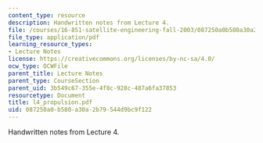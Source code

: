 ```yaml
---
content_type: resource
description: Handwritten notes from Lecture 4.
file: /courses/16-851-satellite-engineering-fall-2003/087250a0b580a30a2b79544d9bc9f122_l4_propulsion.pdf
file_type: application/pdf
learning_resource_types:
- Lecture Notes
license: https://creativecommons.org/licenses/by-nc-sa/4.0/
ocw_type: OCWFile
parent_title: Lecture Notes
parent_type: CourseSection
parent_uid: 3b549c67-355e-4f8c-928c-487a6fa37853
resourcetype: Document
title: l4_propulsion.pdf
uid: 087250a0-b580-a30a-2b79-544d9bc9f122
---
```

Handwritten notes from Lecture 4.